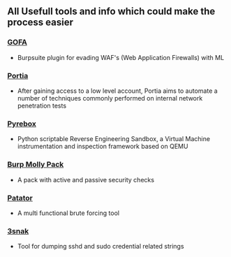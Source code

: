## All Usefull tools and info which could make the process easier

### [GOFA](https://census-labs.com/news/2017/11/03/an-introduction-to-the-lightbulb-framework/)
- Burpsuite plugin for evading WAF's (Web Application Firewalls) with ML 

### [Portia](https://github.com/SpiderLabs/portia)
- After gaining access to a low level account, Portia aims to automate a number of techniques commonly performed on internal network penetration tests

### [Pyrebox](https://github.com/Cisco-Talos/pyrebox)
- Python scriptable Reverse Engineering Sandbox, a Virtual Machine instrumentation and inspection framework based on QEMU

### [Burp Molly Pack](https://github.com/yandex/burp-molly-pack)
- A pack with active and passive security checks

### [Patator](https://github.com/lanjelot/patator)
- A multi functional brute forcing tool

### [3snak](https://github.com/blendin/3snake)
- Tool for dumping sshd and sudo credential related strings
